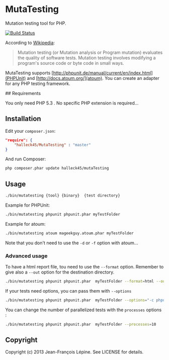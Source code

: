 # MutaTesting

Mutation testing tool for PHP.

[![Build Status](https://secure.travis-ci.org/Halleck45/MutaTesting.png)](http://travis-ci.org/Halleck45/MutaTesting)


According to [Wikipedia](http://en.wikipedia.org/wiki/Mutation_testing):

> Mutation testing (or Mutation analysis or Program mutation) evaluates the 
  quality of software tests. Mutation testing involves modifying a program's 
  source code or byte code in small ways.


MutaTesting supports [http://phpunit.de/manual/current/en/index.html](PHPUnit) and [http://docs.atoum.org/](atoum). 
You can create an adapter for any PHP testing framework.

## Requirements

You only need PHP 5.3 . No specific PHP extension is required...

## Installation

Edit your `composer.json`:

```json
"require": {
    "halleck45/MutaTesting" : "master"
}
```

And run Composer:

```bash
php composer.phar update halleck45/mutaTesting
```

## Usage

```bash
./bin/mutatesting {tool} {binary}  {test directory}
```

Example for PHPUnit:

```bash
./bin/mutatesting phpunit phpunit.phar myTestFolder
```

Example for atoum:

```bash
./bin/mutatesting atoum mageekguy.atoum.phar myTestFolder
```

Note that you don't need to use the `-d` or `-f` option with atoum...



### Advanced usage

To have a html report file, tou need to use the `--format` option. 
Remember to give also a `--out` option for the destination directory.

```bash
./bin/mutatesting phpunit phpunit.phar  myTestFolder --format=html --out=./logFolder
```

If your tests need options, you can pass them with `--options`

```bash
./bin/mutatesting phpunit phpunit.phar  myTestFolder --options="-c phpunit.xml"
```

You can change the number of parallelized tests with the `processes` options :
```bash
./bin/mutatesting phpunit phpunit.phar  myTestFolder --processes=10
```


## Copyright

Copyright (c) 2013 Jean-François Lépine. See LICENSE for details.

